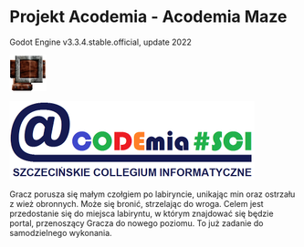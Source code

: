 # Projekt Acodemia - Acodemia Maze

Godot Engine v3.3.4.stable.official, update 2022

![Acodemia icon](https://github.com/jackflower/AcodemiaMaze/blob/master/acodemia_maze_icon.png)

![Acodemia logo](https://github.com/jackflower/Acodemia_tutorials/blob/master/graphics/acodemia_logo_small.png)

Gracz porusza się małym czołgiem po labiryncie, unikając min oraz ostrzału z wież obronnych. Może się bronić, strzelając do wroga. Celem jest przedostanie się do miejsca labiryntu, w którym znajdować się będzie portal, przenoszący Gracza do nowego poziomu. To już zadanie do samodzielnego wykonania.
